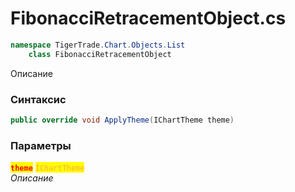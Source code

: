 
# FibonacciRetracementObject.cs
```csharp
namespace TigerTrade.Chart.Objects.List  
    class FibonacciRetracementObject
```

Описание

### Синтаксис
```csharp
public override void ApplyTheme(IChartTheme theme)
```

### Параметры  
<mark style="color:red;">**`theme`**</mark> <mark style="color: rgb(255, 166, 87);">`IChartTheme`</mark>  
 *Описание*  
  

                    
                    